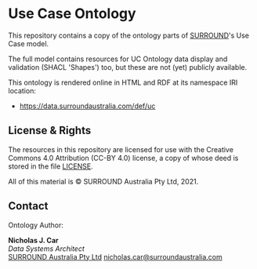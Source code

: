 # Use Case Ontology

This repository contains a copy of the ontology parts of [SURROUND](http://surroundaustralia.com)'s Use Case model.

The full model contains resources for UC Ontology data display and validation (SHACL 'Shapes') too, but these are not (yet) publicly available.

This ontology is rendered online in HTML and RDF at its namespace IRI location:

* <https://data.surroundaustralia.com/def/uc>

## License & Rights

The resources in this repository are licensed for use with the Creative Commons 4.0 Attribution (CC-BY 4.0) license, a copy of whose deed is stored in the file [LICENSE](LICENSE).

All of this material is &copy; SURROUND Australia Pty Ltd, 2021.

## Contact

Ontology Author:  

**Nicholas J. Car**  
*Data Systems Architect*  
[SURROUND Australia Pty Ltd](http://surroundaustralia.com)
<nicholas.car@surroundaustralia.com>

